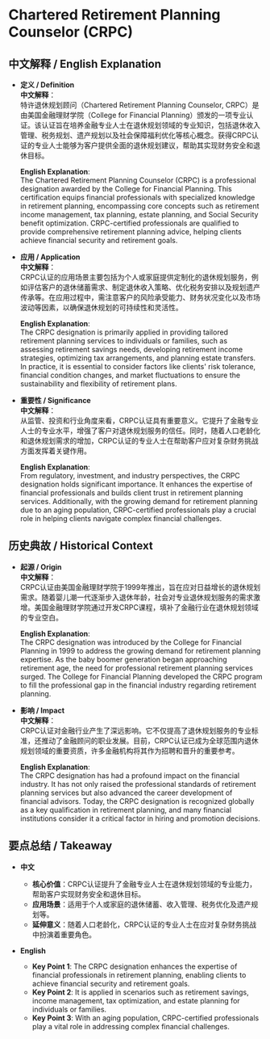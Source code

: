 # Chartered Retirement Planning Counselor (CRPC)

## 中文解释 / English Explanation

* **定义 / Definition**  
  **中文解释**：  
  特许退休规划顾问（Chartered Retirement Planning Counselor, CRPC）是由美国金融理财学院（College for Financial Planning）颁发的一项专业认证。该认证旨在培养金融专业人士在退休规划领域的专业知识，包括退休收入管理、税务规划、遗产规划以及社会保障福利优化等核心概念。获得CRPC认证的专业人士能够为客户提供全面的退休规划建议，帮助其实现财务安全和退休目标。  

  **English Explanation**:  
  The Chartered Retirement Planning Counselor (CRPC) is a professional designation awarded by the College for Financial Planning. This certification equips financial professionals with specialized knowledge in retirement planning, encompassing core concepts such as retirement income management, tax planning, estate planning, and Social Security benefit optimization. CRPC-certified professionals are qualified to provide comprehensive retirement planning advice, helping clients achieve financial security and retirement goals.

* **应用 / Application**  
  **中文解释**：  
  CRPC认证的应用场景主要包括为个人或家庭提供定制化的退休规划服务，例如评估客户的退休储蓄需求、制定退休收入策略、优化税务安排以及规划遗产传承等。在应用过程中，需注意客户的风险承受能力、财务状况变化以及市场波动等因素，以确保退休规划的可持续性和灵活性。  

  **English Explanation**:  
  The CRPC designation is primarily applied in providing tailored retirement planning services to individuals or families, such as assessing retirement savings needs, developing retirement income strategies, optimizing tax arrangements, and planning estate transfers. In practice, it is essential to consider factors like clients' risk tolerance, financial condition changes, and market fluctuations to ensure the sustainability and flexibility of retirement plans.

* **重要性 / Significance**  
  **中文解释**：  
  从监管、投资和行业角度来看，CRPC认证具有重要意义。它提升了金融专业人士的专业水平，增强了客户对退休规划服务的信任。同时，随着人口老龄化和退休规划需求的增加，CRPC认证的专业人士在帮助客户应对复杂财务挑战方面发挥着关键作用。  

  **English Explanation**:  
  From regulatory, investment, and industry perspectives, the CRPC designation holds significant importance. It enhances the expertise of financial professionals and builds client trust in retirement planning services. Additionally, with the growing demand for retirement planning due to an aging population, CRPC-certified professionals play a crucial role in helping clients navigate complex financial challenges.

## 历史典故 / Historical Context

* **起源 / Origin**  
  **中文解释**：  
  CRPC认证由美国金融理财学院于1999年推出，旨在应对日益增长的退休规划需求。随着婴儿潮一代逐渐步入退休年龄，社会对专业退休规划服务的需求激增。美国金融理财学院通过开发CRPC课程，填补了金融行业在退休规划领域的专业空白。  

  **English Explanation**:  
  The CRPC designation was introduced by the College for Financial Planning in 1999 to address the growing demand for retirement planning expertise. As the baby boomer generation began approaching retirement age, the need for professional retirement planning services surged. The College for Financial Planning developed the CRPC program to fill the professional gap in the financial industry regarding retirement planning.

* **影响 / Impact**  
  **中文解释**：  
  CRPC认证对金融行业产生了深远影响。它不仅提高了退休规划服务的专业标准，还推动了金融顾问的职业发展。目前，CRPC认证已成为全球范围内退休规划领域的重要资质，许多金融机构将其作为招聘和晋升的重要参考。  

  **English Explanation**:  
  The CRPC designation has had a profound impact on the financial industry. It has not only raised the professional standards of retirement planning services but also advanced the career development of financial advisors. Today, the CRPC designation is recognized globally as a key qualification in retirement planning, and many financial institutions consider it a critical factor in hiring and promotion decisions.

## 要点总结 / Takeaway

* **中文**  
  - **核心价值**：CRPC认证提升了金融专业人士在退休规划领域的专业能力，帮助客户实现财务安全和退休目标。  
  - **应用场景**：适用于个人或家庭的退休储蓄、收入管理、税务优化及遗产规划等。  
  - **延伸意义**：随着人口老龄化，CRPC认证的专业人士在应对复杂财务挑战中扮演着重要角色。  

* **English**  
  - **Key Point 1**: The CRPC designation enhances the expertise of financial professionals in retirement planning, enabling clients to achieve financial security and retirement goals.  
  - **Key Point 2**: It is applied in scenarios such as retirement savings, income management, tax optimization, and estate planning for individuals or families.  
  - **Key Point 3**: With an aging population, CRPC-certified professionals play a vital role in addressing complex financial challenges.